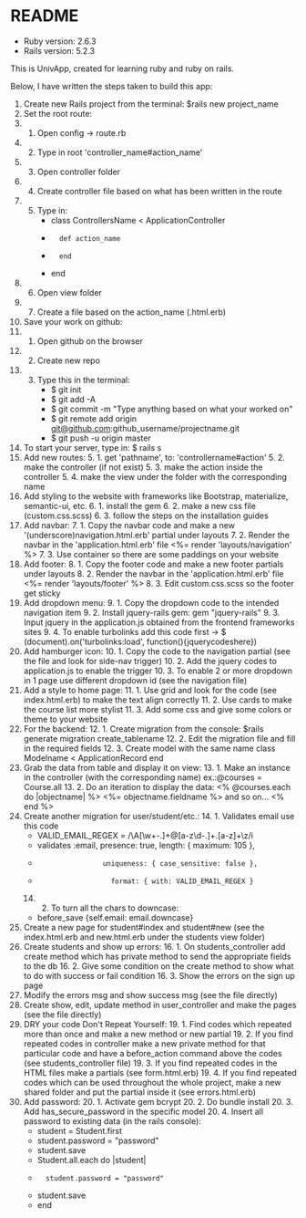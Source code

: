 # README

* Ruby version: 
	2.6.3
* Rails version:
	5.2.3

This is UnivApp, created for learning ruby and ruby on rails.

Below, I have written the steps taken to build this app:
1. Create new Rails project from the terminal:
	$rails new project_name
2. Set the root route:
  2. 1. Open config -> route.rb
  2. 2. Type in root 'controller_name#action_name'
  2. 3. Open controller folder
  2. 4. Create controller file based on what has been written in the route
  2. 5. Type in: 
  		*	class ControllersName < ApplicationController
  		*		def action_name
  		* 	 	end
  		*  	end
  2. 6. Open view folder
  2. 7. Create a file based on the action_name (.html.erb)
3. Save your work on github:
  3. 1. Open github on the browser
  3. 2. Create new repo
  3. 3. Type this in the terminal:
		*	$ git init
		*	$ git add -A
		*	$ git commit -m "Type anything based on what your worked on"
		*	$ git remote add origin git@github.com:github_username/projectname.git
		*	$ git push -u origin master
 4. To start your server, type in: $ rails s
 5. Add new routes:
 	5. 1. get 'pathname', to: 'controllername#action'
 	5. 2. make the controller (if not exist)
 	5. 3. make the action inside the controller
 	5. 4. make the view under the folder with the corresponding name
6. Add styling to the website with frameworks like Bootstrap, materialize, semantic-ui, etc.
	6. 1. install the gem
	6. 2. make a new css file (custom.css.scss)
	6. 3. follow the steps on the installation guides
7. Add navbar:
	7. 1. Copy the navbar code and make a new '(underscore)navigation.html.erb' partial under layouts
	7. 2. Render the navbar in the 'application.html.erb' file <%= render 'layouts/navigation' %>
	7. 3. Use container so there are some paddings on your website
8. Add footer:
	8. 1. Copy the footer code and make a new footer partials under layouts
	8. 2. Render the navbar in the 'application.html.erb' file <%= render 'layouts/footer' %>
	8. 3. Edit custom.css.scss so the footer get sticky
9. Add dropdown menu:
	9. 1. Copy the dropdown code to the intended navigation item
	9. 2. Install jquery-rails gem: gem "jquery-rails"
	9. 3. Input jquery in the application.js obtained from the frontend frameworks sites
	9. 4. To enable turbolinks add this code first -> $ (document).on('turbolinks:load', function(){jquerycodeshere})
10. Add hamburger icon:
	10. 1. Copy the code to the navigation partial (see the file and look for side-nav trigger)
	10. 2. Add the jquery codes to application.js to enable the trigger
	10. 3. To enable 2 or more dropdown in 1 page use different dropdown id (see the navigation file)
11. Add a style to home page:
	11. 1. Use grid and look for the code (see index.html.erb) to make the text align correctly
	11. 2. Use cards to make the course list more stylist
	11. 3. Add some css and give some colors or theme to your website
12. For the backend:
	12. 1. Create migration from the console: $rails generate migration create_tablename
	12. 2. Edit the migration file and fill in the required fields
	12. 3. Create model with the same name
			class Modelname < ApplicationRecord
			end
13. Grab the data from table and display it on view:
	13. 1. Make an instance in the controller (with the corresponding name) ex.:@courses = Course.all
	13. 2. Do an iteration to display the data:
			<% @courses.each do |objectname| %>
				<%= objectname.fieldname %> and so on...
			<% end %>
14. Create another migration for user/student/etc.:
	14. 1. Validates email use this code 
	*	VALID_EMAIL_REGEX = /\A[\w+\-.]+@[a-z\d\-.]+\.[a-z]+\z/i  
	*	validates :email, presence: true, length: { maximum: 105 },            
	*                     uniqueness: { case_sensitive: false },            
	*                       format: { with: VALID_EMAIL_REGEX }
	14. 2. To turn all the chars to downcase:
	*	before_save {self.email: email.downcase}
15. Create a new page for student#index and student#new (see the index.html.erb and new.html.erb under the students view folder)
16. Create students and show up errors:
	16. 1. On students_controller add create method which has private method to send the appropriate fields to the db 
	16. 2. Give some condition on the create method to show what to do with success or fail condition
	16. 3. Show the errors on the sign up page
17. Modify the errors msg and show success msg (see the file directly)
18. Create show, edit, update method in user_controller and make the pages (see the file directly)
19. DRY your code Don't Repeat Yourself:
	19. 1. Find codes which repeated more than once and make a new method or new partial
	19. 2. If you find repeated codes in controller make a new private method for that particular code and have a before_action command above the codes (see students_controller file)
	19. 3. If you find repeated codes in the HTML files make a partials (see form.html.erb)
	19. 4. If you find repeated codes which can be used throughout the whole project, make a new shared folder and put the partial inside it (see errors.html.erb)
20. Add password:
	20. 1. Activate gem bcrypt
	20. 2. Do bundle install
	20. 3. Add has_secure_password in the specific model
	20. 4. Insert all password to existing data (in the rails console):
	*	student = Student.first
	*	student.password = "password"
	*	student.save
	*	Student.all.each do |student|
	*		student.password = "password"
	*	student.save
	*	end